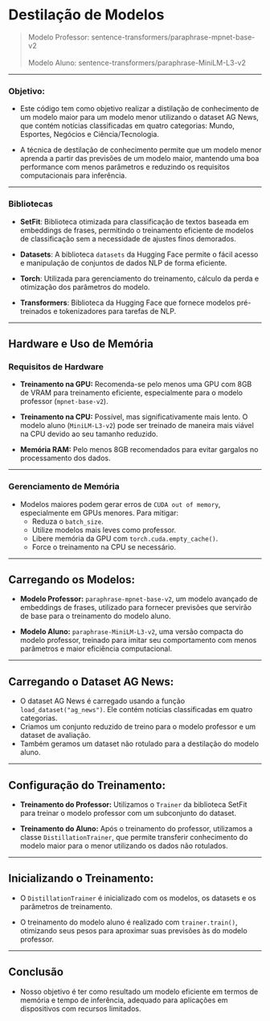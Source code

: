 # Destilação de Modelos

> Modelo Professor: sentence-transformers/paraphrase-mpnet-base-v2<br><br> 
> Modelo Aluno: sentence-transformers/paraphrase-MiniLM-L3-v2

---
### Objetivo:
- Este código tem como objetivo realizar a distilação de conhecimento de um modelo maior para um modelo menor utilizando o dataset AG News, que contém notícias classificadas em quatro categorias: Mundo, Esportes, Negócios e Ciência/Tecnologia.

- A técnica de destilação de conhecimento permite que um modelo menor aprenda a partir das previsões de um modelo maior, mantendo uma boa performance com menos parâmetros e reduzindo os requisitos computacionais para inferência.

---
### Bibliotecas

- **SetFit**: Biblioteca otimizada para classificação de textos baseada em embeddings de frases, permitindo o treinamento eficiente de modelos de classificação sem a necessidade de ajustes finos demorados.

- **Datasets**: A biblioteca `datasets` da Hugging Face permite o fácil acesso e manipulação de conjuntos de dados NLP de forma eficiente.

- **Torch**: Utilizada para gerenciamento do treinamento, cálculo da perda e otimização dos parâmetros do modelo.

- **Transformers**: Biblioteca da Hugging Face que fornece modelos pré-treinados e tokenizadores para tarefas de NLP.

---
## Hardware e Uso de Memória

### **Requisitos de Hardware**

- **Treinamento na GPU:** Recomenda-se pelo menos uma GPU com 8GB de VRAM para treinamento eficiente, especialmente para o modelo professor (`mpnet-base-v2`).

- **Treinamento na CPU:** Possível, mas significativamente mais lento. O modelo aluno (`MiniLM-L3-v2`) pode ser treinado de maneira mais viável na CPU devido ao seu tamanho reduzido.

- **Memória RAM:** Pelo menos 8GB recomendados para evitar gargalos no processamento dos dados.

---
### **Gerenciamento de Memória**

- Modelos maiores podem gerar erros de `CUDA out of memory`, especialmente em GPUs menores. Para mitigar:
  - Reduza o `batch_size`.
  - Utilize modelos mais leves como professor.
  - Libere memória da GPU com `torch.cuda.empty_cache()`.
  - Force o treinamento na CPU se necessário.

---
## Carregando os Modelos:

- **Modelo Professor:** `paraphrase-mpnet-base-v2`, um modelo avançado de embeddings de frases, utilizado para fornecer previsões que servirão de base para o treinamento do modelo aluno.

- **Modelo Aluno:** `paraphrase-MiniLM-L3-v2`, uma versão compacta do modelo professor, treinado para imitar seu comportamento com menos parâmetros e maior eficiência computacional.

---
## Carregando o Dataset AG News:

- O dataset AG News é carregado usando a função `load_dataset("ag_news")`. Ele contém notícias classificadas em quatro categorias.
- Criamos um conjunto reduzido de treino para o modelo professor e um dataset de avaliação.
- Também geramos um dataset não rotulado para a destilação do modelo aluno.

---
## Configuração do Treinamento:

- **Treinamento do Professor:** Utilizamos o `Trainer` da biblioteca SetFit para treinar o modelo professor com um subconjunto do dataset.

- **Treinamento do Aluno:** Após o treinamento do professor, utilizamos a classe `DistillationTrainer`, que permite transferir conhecimento do modelo maior para o menor utilizando os dados não rotulados.

---
## Inicializando o Treinamento:

- O `DistillationTrainer` é inicializado com os modelos, os datasets e os parâmetros de treinamento.

- O treinamento do modelo aluno é realizado com `trainer.train()`, otimizando seus pesos para aproximar suas previsões às do modelo professor.

---
## Conclusão

- Nosso objetivo é ter como resultado um modelo eficiente em termos de memória e tempo de inferência, adequado para aplicações em dispositivos com recursos limitados.
